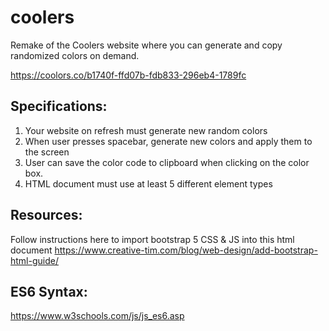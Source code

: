 # coolers
Remake of the Coolers website where you can generate and copy randomized colors on demand.

https://coolors.co/b1740f-ffd07b-fdb833-296eb4-1789fc

## Specifications:
1. Your website on refresh must generate new random colors
2. When user presses spacebar, generate new colors and apply them to the screen
3. User can save the color code to clipboard when clicking on the color box.
4. HTML document must use at least 5 different element types

## Resources:

Follow instructions here to import bootstrap 5 CSS & JS into this html document
https://www.creative-tim.com/blog/web-design/add-bootstrap-html-guide/

## ES6 Syntax:
https://www.w3schools.com/js/js_es6.asp
